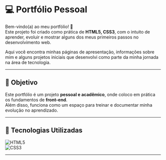 # 💻 Portfólio Pessoal  

Bem-vindo(a) ao meu portfólio! 🚀  
Este projeto foi criado como prática de **HTML5, CSS3**, com o intuito de aprender, evoluir e mostrar alguns dos meus primeiros passos no desenvolvimento web.  

Aqui você encontra minhas páginas de apresentação, informações sobre mim e alguns projetos iniciais que desenvolvi como parte da minha jornada na área de tecnologia.  

---

## 🎯 Objetivo  

Este portfólio é um projeto **pessoal e acadêmico**, onde coloco em prática os fundamentos de **front-end**.  
Além disso, funciona como um espaço para treinar e documentar minha evolução no aprendizado.  

---

## 🚀 Tecnologias Utilizadas  

![HTML5](https://img.shields.io/badge/HTML5-E34F26?style=for-the-badge&logo=html5&logoColor=white)  
![CSS3](https://img.shields.io/badge/CSS3-1572B6?style=for-the-badge&logo=css3&logoColor=white)  


---
